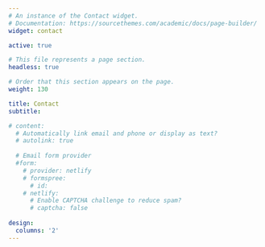 ```yaml
---
# An instance of the Contact widget.
# Documentation: https://sourcethemes.com/academic/docs/page-builder/
widget: contact

active: true

# This file represents a page section.
headless: true

# Order that this section appears on the page.
weight: 130

title: Contact
subtitle:

# content:
  # Automatically link email and phone or display as text?
  # autolink: true
  
  # Email form provider
  #form:
    # provider: netlify
    # formspree:
      # id:
    # netlify:
      # Enable CAPTCHA challenge to reduce spam?
      # captcha: false
  
design:
  columns: '2'
---
```

